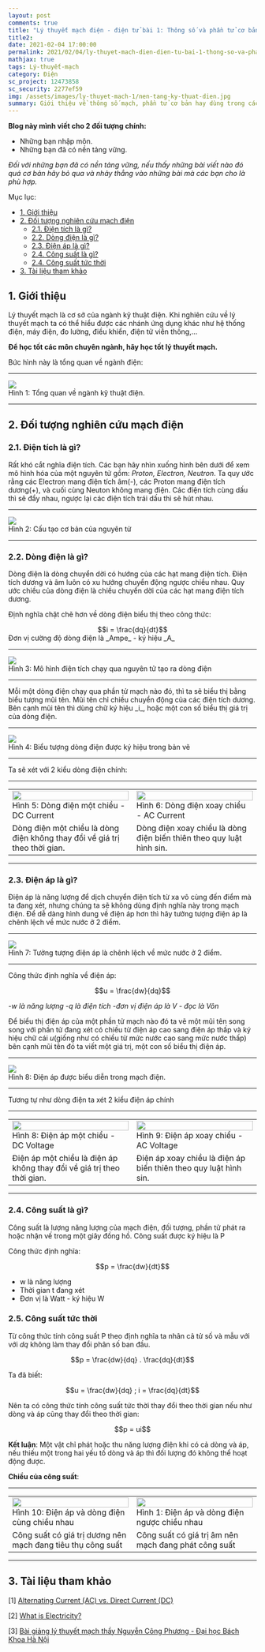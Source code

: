 ```yaml
---
layout: post
comments: true
title: "Lý thuyết mạch điện - điện tử bài 1: Thông số và phần tử cơ bản trong mạch điện"
title2: 
date: 2021-02-04 17:00:00
permalink: 2021/02/04/ly-thuyet-mach-dien-dien-tu-bai-1-thong-so-va-phan-tu-co-ban-trong-mach-dien/
mathjax: true
tags: Lý-thuyết-mạch
category: Điện
sc_project: 12473858
sc_security: 2277ef59
img: /assets/images/ly-thuyet-mach-1/nen-tang-ky-thuat-dien.jpg
summary: Giới thiệu về thông số mạch, phần tử cơ bản hay dùng trong các bài toán lý thuyết mạch điện - điện tử, giải tích mạch.
---
```

__Blog này mình viết cho 2 đối tượng chính:__
- Những bạn nhập môn.
- Những bạn đã có nền tảng vững.

_Đối với những bạn đã có nền tảng vững, nếu thấy những bài viết nào đó quá cơ bản hãy bỏ qua và nhảy thẳng vào những bài mà các bạn cho là phù hợp._

Mục lục:
<!-- MarkdownTOC -->
- [1. Giới thiệu](#-gioi-thieu)
- [2. Đối tượng nghiên cứu mạch điện](#-doi-tuong)
    - [2.1. Điện tích là gì?](#-dien-tich-la-gi)
    - [2.2. Dòng điện là gì?](#-dong-dien-la-gi)
    - [2.3. Điện áp là gì?](#-dien-ap-la-gi)
    - [2.4. Công suất là gì?](#-cong-suat-la-gi)
    - [2.4. Công suất tức thời](#-cong-suat-tuc-thoi)
- [3. Tài liệu tham khảo](#-tai-lieu-tham-khao)
<!-- /MarkdownTOC -->

<a name ="-gioi-thieu"></a>

## 1. Giới thiệu
Lý thuyết mạch là cơ sở của ngành kỹ thuật điện. Khi nghiên cứu về lý thuyết mạch ta có thể hiểu được các nhánh ứng dụng khác như hệ thống điện, máy điện, đo lường, điều khiển, điện tử viễn thông,... 

__Để học tốt các môn chuyên ngành, hãy học tốt lý thuyết mạch.__

Bức hình này là tổng quan về ngành điện:

<hr>
<div class = "imgcap">
    <img src ="/assets/images/ly-thuyet-mach-1/nen-tang-ky-thuat-dien.jpg" style="align:center">
    <div class="thecap">Hình 1: Tổng quan về ngành kỹ thuật điện.</div>
</div>
<hr>

<a name = "-doi-tuong"></a>

## 2. Đối tượng nghiên cứu mạch điện

<a name = "-dien-tich-la-gi"></a>

### 2.1. Điện tích là gì?
Rất khó cắt nghĩa điện tích. Các bạn hãy nhìn xuống hình bên dưới để xem mô hình hóa của một nguyên tử gồm: _Proton, Electron, Neutron_. Ta quy ước rằng các Electron mang điện tích âm(-), các Proton mang điện tích dương(+), và cuối cùng Neuton không mang điện. Các điện tích cùng dấu thì sẽ đẩy nhau, ngược lại các điện tích trái dấu thì sẽ hút nhau.

<hr>
<div class = "imgcap">
    <img src ="/assets/images/ly-thuyet-mach-1/cau-tao-co-ban-cua-nguyen-tu.png" style="align:center">
    <div class="thecap">Hình 2: Cấu tạo cơ bản của nguyên tử</div>
</div>
<hr>

<a name = "-dong-dien-la-gi"></a>

### 2.2. Dòng điện là gì?
Dòng điện là dòng chuyển dời có hướng của các hạt mang điện tích. Điện tích dương và âm luôn có xu hướng chuyển động ngược chiều nhau. Quy ước chiều của dòng điện là chiều chuyển dời của các hạt mang điện tích dương.

Định nghĩa chặt chẽ hơn về dòng điện biểu thị theo công thức:

<div style="text-align:center"> $$i = \frac{dq}{dt}$$ </div>
Đơn vị cường độ dòng điện là _Ampe_ - ký hiệu _A_
<hr>
<div class = "imgcap">
    <img src = "/assets/images/ly-thuyet-mach-1/mo-hinh-don-gian-dien-tich-chay-qua-nguyen-tu-tao-ra-dong-dien.gif" style = "align:center">
    <div class="thecap">Hình 3: Mô hình điện tích chạy qua nguyên tử tạo ra dòng điện</div>
</div>
<hr>
Mỗi một dòng điện chạy qua phần tử mạch nào đó, thì ta sẽ biểu thị bằng biểu tượng mũi tên. Mũi tên chỉ chiều chuyển động của các điện tích dương. Bên cạnh mũi tên thì dùng chữ ký hiệu _i_, hoặc một con số biểu thị giá trị của dòng điện.
<hr>
<div class = "imgcap">
    <img src = "/assets/images/ly-thuyet-mach-1/bieu-tuong-ky-hieu-dong-dien-trong-mach-dien.PNG" style = "align:center">
    <div class="thecap">Hình 4: Biểu tượng dòng điện được ký hiệu trong bản vẽ</div>
</div>
<hr>

Ta sẽ xét với 2 kiểu dòng điện chính:
<hr>
<div>
<table width = "100%" style = "border: 0px solid gray">
   <tr >
        <td width="40%" style = "border: 0px solid white"> 
        <img style="display:block;" width = "100%" src = "/assets/images/ly-thuyet-mach-1/dong-dien-mot-chieu-dc-current.png">
        <div class="thecap">Hình 5: Dòng điện một chiều - DC Current</div>
         </td>
        <td width="40%" style = "border: 0px solid white">
        <img style="display:block;" width = "100%" src = "/assets/images/ly-thuyet-mach-1/dong-dien-xoay-chieu-ac-current.png">
        <div class="thecap">Hình 6: Dòng điện xoay chiều - AC Current</div>
        </td>
    </tr>
    <tr>
        <td width="40%" style = "border: 0px solid white">
        <div style="text-align:left">Dòng điện một chiều là dòng điện không thay đổi về giá trị theo thời gian.</div>
        </td>
        <td width="40%" style = "border: 0px solid white">
        <div style="text-align:left">Dòng điện xoay chiều là dòng điện biến thiên theo quy luật hình sin.</div>
        </td>
    </tr>
</table> 
</div>
<hr>

<a name = "-dien-ap-la-gi"></a>

### 2.3. Điện áp là gì?
Điện áp là năng lượng để dịch chuyển điện tích từ xa vô cùng đến điểm mà ta đang xét, nhưng chúng ta sẽ không dùng định nghĩa này trong mạch điện. Để dễ dàng hình dung về điện áp hơn thì hãy tưởng tượng điện áp là chênh lệch về mức nước ở 2 điểm.

<hr>
<div class = "imgcap">
    <img src = "/assets/images/ly-thuyet-mach-1/dien-ap-la-gi.png" style = "align:center">
    <div class="thecap">Hình 7: Tưởng tượng điện áp là chênh lệch về mức nước ở 2 điểm.</div>
</div>
<hr>

Công thức định nghĩa về điện áp: 

<div style="text-align:center">$$u = \frac{dw}{dq}$$</div>

-_w là năng lượng_
-_q là điện tích_
-_đơn vị điện áp là V - đọc là Vôn_

Để biểu thị điện áp của một phần tử mạch nào đó ta vẽ một mũi tên song song với phần tử đang xét có chiều từ điện áp cao sang điện áp thấp và ký hiệu chữ cái _u_(giống như có chiều từ mức nước cao sang mức nước thấp) bên cạnh mũi tên đó ta viết một giá trị, một con số biểu thị điện áp.

<hr>
<div class = "imgcap">
    <img src = "/assets/images/ly-thuyet-mach-1/bieu-tuong-ky-hieu-dien-ap-trong-mach-dien.PNG" style = "align:center">
    <div class="thecap">Hình 8: Điện áp được biểu diễn trong mạch điện.</div>
</div>
<hr>

Tương tự như dòng điện ta xét 2 kiểu điện áp chính 

<hr>
<div>
<table width = "100%" style = "border: 0px solid gray">
   <tr >
        <td width="40%" style = "border: 0px solid white"> 
        <img style="display:block;" width = "100%" src = "/assets/images/ly-thuyet-mach-1/dien-ap-mot-chieu-dc-voltage.png">
        <div class="thecap">Hình 8: Điện áp một chiều - DC Voltage</div>
         </td>
        <td width="40%" style = "border: 0px solid white">
        <img style="display:block;" width = "100%" src = "/assets/images/ly-thuyet-mach-1/dien-ap-xoay-chieu-ac-voltage.png">
        <div class="thecap">Hình 9: Điện áp xoay chiều - AC Voltage</div>
        </td>
    </tr>
    <tr>
        <td width="40%" style = "border: 0px solid white">
        <div style="text-align:left">Điện áp một chiều là điện áp không thay đổi về giá trị theo thời gian.</div>
        </td>
        <td width="40%" style = "border: 0px solid white">
        <div style="text-align:left">Điện áp xoay chiều là điện áp biến thiên theo quy luật hình sin.</div>
        </td>
    </tr>
</table> 
</div>
<hr>

<a name = "-cong-suat-la-gi">

### 2.4. Công suất là gì?
Công suất là lượng năng lượng của mạch điện, đối tượng, phần tử phát ra hoặc nhận vế trong một giây đồng hồ. Công suất được ký hiệu là P

Công thức định nghĩa:

<div style = "text-align:center">$$p = \frac{dw}{dt}$$</div>

- w là năng lượng
- Thời gian t đang xét
- Đơn vị là Watt - ký hiệu W

<a name = "-cong-suat-tuc-thoi">

### 2.5. Công suất tức thời

Từ công thức tính công suất P theo định nghĩa ta nhân cả tử số và mẫu với với _dq_ không làm thay đổi phân số ban đầu.

<div style = "text-align:center">$$p = \frac{dw}{dq} . \frac{dq}{dt}$$</div>

Ta đã biết:

<div style = "text-align:center">$$u = \frac{dw}{dq} ; i = \frac{dq}{dt}$$</div>

Nên ta có công thức tính công suất tức thời thay đổi theo thời gian nếu như dòng và áp cũng thay đổi theo thời gian:

<div style = "text-align:center">$$p = ui$$</div>

__Kết luận__: Một vật chỉ phát hoặc thu năng lượng điện khi có cả dòng và áp, nếu thiếu một trong hai yếu tố dòng và áp thì đối lượng đó không thể hoạt động được.

__Chiều của công suất__: 

<hr>
<div>
<table width = "100%" style = "border: 0px solid gray">
   <tr >
        <td width="40%" style = "border: 0px solid white"> 
        <img style="display:block;" width = "100%" src = "/assets/images/ly-thuyet-mach-1/dien-ap-dong-dien-cung-chieu-nhau.PNG">
        <div class="thecap">Hình 10: Điện áp và dòng điện cùng chiều nhau</div>
         </td>
        <td width="40%" style = "border: 0px solid white">
        <img style="display:block;" width = "100%" src = "/assets/images/ly-thuyet-mach-1/dien-ap-dong-dien-nguoc-chieu-nhau.PNG">
        <div class="thecap">Hình 1: Điện áp và dòng điện ngược chiều nhau</div>
        </td>
    </tr>
    <tr>
        <td width="40%" style = "border: 0px solid white">
        <div style="text-align:left">Công suất có giá trị dương nên mạch đang tiêu thụ công suất</div>
        </td>
        <td width="40%" style = "border: 0px solid white">
        <div style="text-align:left">Công suất có giá trị âm nên mạch đang phát công suất</div>
        </td>
    </tr>
</table> 
</div>
<hr>

<a name = "-tai-lieu-tham-khao">

## 3. Tài liệu tham khảo

[1] [Alternating Current (AC) vs. Direct Current (DC)](https://learn.sparkfun.com/tutorials/alternating-current-ac-vs-direct-current-dc/)

[2] [What is Electricity?](https://learn.sparkfun.com/tutorials/what-is-electricity)

[3] [Bài giảng lý thuyết mạch thầy Nguyễn Công Phương - Đại học Bách Khoa Hà Nội](https://sites.google.com/site/ncpdhbkhn/bai-giang/ly-thuyet-mach)